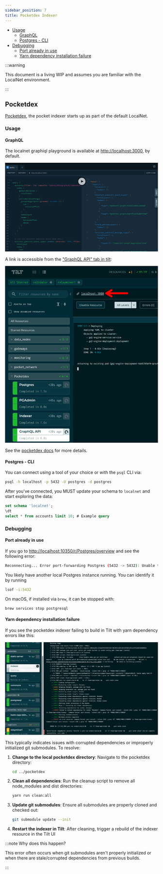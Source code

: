 ```yaml
---
sidebar_position: 7
title: Pocketdex Indexer
---
```


- [Usage](#usage)
  - [GraphQL](#graphql)
  - [Postgres - CLI](#postgres---cli)
- [Debugging](#debugging)
  - [Port already in use](#port-already-in-use)
  - [Yarn dependency installation failure](#yarn-dependency-installation-failure)

:::warning

This document is a living WIP and assumes you are familiar with the LocalNet environment.

:::

## Pocketdex <!-- omit in toc -->

[Pocketdex](https://github.com/pokt-network/pocketdex/), the pocket indexer starts up as part of the default LocalNet.

### Usage

#### GraphQL

The localnet graphiql playground is available at [http://localhost:3000](http://localhost:3000), by default.

![GraphiQL Playground](../../../static/img/pocketdex_graphiql_screenshot.png)

A link is accessible from the ["GraphQL API" tab in tilt](http://localhost:10350/r/GraphQL%20API/overview):

![LocalNet Dashboard](../../../static/img/pocketdex_graphiql_link.png)

See the [pocketdex docs](https://github.com/pokt-network/pocketdex?tab=readme-ov-file#usage--query-docs) for more details.

#### Postgres - CLI

You can connect using a tool of your choice or with the `psql` CLI via:

```bash
psql -h localhost -p 5432 -U postgres -d postgres
```

After you've connected, you MUST update your schema to `localnet` and start exploring the data:

```sql
set schema 'localnet';
\dt
select * from accounts limit 10; # Example query
```

### Debugging

#### Port already in use

If you go to [http://localhost:10350/r/Postgres/overview](http://localhost:10350/r/Postgres/overview) and see the following error:

```bash
Reconnecting... Error port-forwarding Postgres (5432 -> 5432): Unable to listen on port 5432: Listeners failed to create with the following errors: [unable to create listener: Error listen tcp4 127.0.0.1:5432: bind: address already in use unable to create listener: Error listen tcp6 [::1]:5432: bind: address already in use]
```

You likely have another local Postgres instance running. You can identify it by running

```bash
lsof -i:5432
```

On macOS, if installed via `brew`, it can be stopped with:

```bash
brew services stop postgresql
```

#### Yarn dependency installation failure

If you see the pocketdex indexer failing to build in Tilt with yarn dependency errors like this:

![Pocketdex Tilt Error](./img/pocketdex_tilt_error.png)

This typically indicates issues with corrupted dependencies or improperly initialized git submodules. To resolve:

1. **Change to the local pocketdex directory**: Navigate to the pocketdex directory:

   ```bash
   cd ../pocketdex
   ```

2. **Clean all dependencies**: Run the cleanup script to remove all node_modules and dist directories:

   ```bash
   yarn run clean:all
   ```

3. **Update git submodules**: Ensure all submodules are properly cloned and checked out:

   ```bash
   git submodule update --init
   ```

4. **Restart the indexer in Tilt**: After cleaning, trigger a rebuild of the indexer resource in the Tilt UI

:::note Why does this happen?

This error often occurs when git submodules aren't properly initialized or when there are stale/corrupted dependencies from previous builds.

:::
